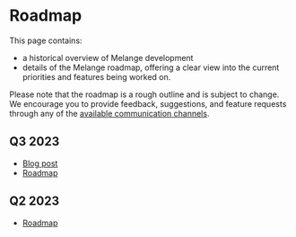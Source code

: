 # Roadmap

This page contains:

- a historical overview of Melange development
- details of the Melange roadmap, offering a clear view into the current priorities and features being worked on.

Please note that the roadmap is a rough outline and is subject to change. We encourage you to provide feedback, suggestions, and feature requests through any of the [available communication channels](community.md).

## Q3 2023

- [Blog post](https://anmonteiro.substack.com/p/whats-next-for-melange)
- [Roadmap](https://docs.google.com/document/d/1UhanM28sOAmS3NI4q4BJBeoCX0SdBMqUIq0rofdpOfU)

## Q2 2023

- [Roadmap](https://docs.google.com/document/d/1279euT9LeJIkwAUYqazqeh2lc8c7TLQap2_2vBNcK4w/)
